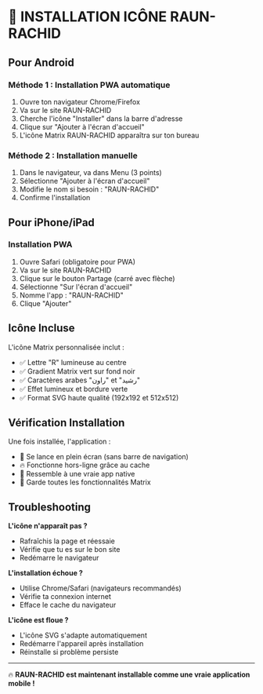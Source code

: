 # 📱 INSTALLATION ICÔNE RAUN-RACHID

## Pour Android

### Méthode 1 : Installation PWA automatique
1. Ouvre ton navigateur Chrome/Firefox
2. Va sur le site RAUN-RACHID
3. Cherche l'icône "Installer" dans la barre d'adresse
4. Clique sur "Ajouter à l'écran d'accueil"
5. L'icône Matrix RAUN-RACHID apparaîtra sur ton bureau

### Méthode 2 : Installation manuelle
1. Dans le navigateur, va dans Menu (3 points)
2. Sélectionne "Ajouter à l'écran d'accueil"
3. Modifie le nom si besoin : "RAUN-RACHID"
4. Confirme l'installation

## Pour iPhone/iPad

### Installation PWA
1. Ouvre Safari (obligatoire pour PWA)
2. Va sur le site RAUN-RACHID
3. Clique sur le bouton Partage (carré avec flèche)
4. Sélectionne "Sur l'écran d'accueil"
5. Nomme l'app : "RAUN-RACHID"
6. Clique "Ajouter"

## Icône Incluse

L'icône Matrix personnalisée inclut :
- ✅ Lettre "R" lumineuse au centre
- ✅ Gradient Matrix vert sur fond noir
- ✅ Caractères arabes "راون" et "رشيد"
- ✅ Effet lumineux et bordure verte
- ✅ Format SVG haute qualité (192x192 et 512x512)

## Vérification Installation

Une fois installée, l'application :
- 🚀 Se lance en plein écran (sans barre de navigation)
- 🔥 Fonctionne hors-ligne grâce au cache
- 📱 Ressemble à une vraie app native
- 🌟 Garde toutes les fonctionnalités Matrix

## Troubleshooting

**L'icône n'apparaît pas ?**
- Rafraîchis la page et réessaie
- Vérifie que tu es sur le bon site
- Redémarre le navigateur

**L'installation échoue ?**
- Utilise Chrome/Safari (navigateurs recommandés)
- Vérifie ta connexion internet
- Efface le cache du navigateur

**L'icône est floue ?**
- L'icône SVG s'adapte automatiquement
- Redémarre l'appareil après installation
- Réinstalle si problème persiste

---

🔥 **RAUN-RACHID est maintenant installable comme une vraie application mobile !**
